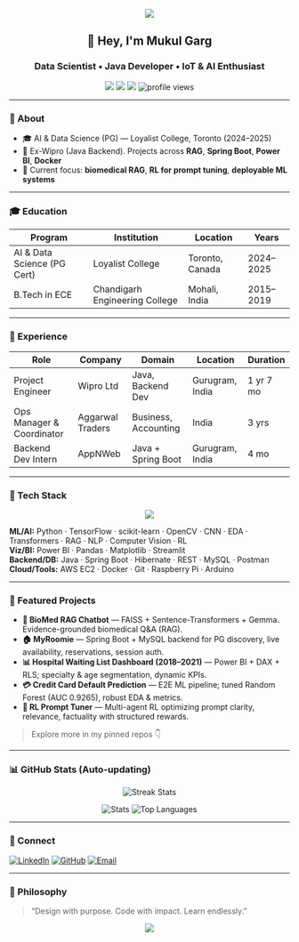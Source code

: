 <!-- Banner -->
<p align="center">
  <img src="https://capsule-render.vercel.app/api?type=waving&height=200&text=Mukul%20Garg&fontAlign=50&fontColor=ffffff&color=0:0ea5e9,100:22c55e" />
</p>

<h2 align="center">👋 Hey, I'm Mukul Garg</h2>
<h3 align="center">Data Scientist • Java Developer • IoT & AI Enthusiast</h3>

<p align="center">
  <a href="https://www.linkedin.com/in/mukulgarg0097/"><img src="https://img.shields.io/badge/LinkedIn-0A66C2?logo=linkedin&logoColor=white"></a>
  <a href="mailto:mukulgarg0097@gmail.com"><img src="https://img.shields.io/badge/Email-d14836?logo=gmail&logoColor=white"></a>
  <a href="https://github.com/MukulGarg0097?tab=followers"><img src="https://img.shields.io/github/followers/MukulGarg0097?label=Follow&style=social"></a>
  <img src="https://komarev.com/ghpvc/?username=MukulGarg0097&style=flat&color=blue" alt="profile views"/>
</p>

---

### 🧭 About
- 🎓 AI & Data Science (PG) — Loyalist College, Toronto (2024–2025)  
- 💼 Ex-Wipro (Java Backend). Projects across **RAG**, **Spring Boot**, **Power BI**, **Docker**  
- 🔭 Current focus: **biomedical RAG**, **RL for prompt tuning**, **deployable ML systems**

---

### 🎓 Education
| Program | Institution | Location | Years |
|--------|-------------|----------|-------|
| AI & Data Science (PG Cert) | Loyalist College | Toronto, Canada | 2024–2025 |
| B.Tech in ECE | Chandigarh Engineering College | Mohali, India | 2015–2019 |

---

### 💼 Experience
| Role | Company | Domain | Location | Duration |
|------|---------|--------|----------|----------|
| Project Engineer | Wipro Ltd | Java, Backend Dev | Gurugram, India | 1 yr 7 mo |
| Ops Manager & Coordinator | Aggarwal Traders | Business, Accounting | India | 3 yrs |
| Backend Dev Intern | AppNWeb | Java + Spring Boot | Gurugram, India | 4 mo |

---

### 🧰 Tech Stack
<p align="center">
  <img src="https://skillicons.dev/icons?i=python,java,spring,mysql,postgres,git,github,linux,docker,aws,tensorflow,sklearn,opencv,pyTorch,hibernate,postman,html,css,js&theme=dark" />
</p>

**ML/AI:** Python · TensorFlow · scikit-learn · OpenCV · CNN · EDA  · Transformers  · RAG  · NLP  · Computer Vision  · RL        
**Viz/BI:** Power BI · Pandas · Matplotlib · Streamlit  
**Backend/DB:** Java · Spring Boot · Hibernate · REST · MySQL · Postman  
**Cloud/Tools:** AWS EC2 · Docker · Git · Raspberry Pi · Arduino

---

### 🚀 Featured Projects
- **🧬 BioMed RAG Chatbot** — FAISS + Sentence-Transformers + Gemma. Evidence-grounded biomedical Q&A (RAG).  
- **🏠 MyRoomie** — Spring Boot + MySQL backend for PG discovery, live availability, reservations, session auth.  
- **📊 Hospital Waiting List Dashboard (2018–2021)** — Power BI + DAX + RLS; specialty & age segmentation, dynamic KPIs.  
- **💳 Credit Card Default Prediction** — E2E ML pipeline; tuned Random Forest (AUC 0.9265), robust EDA & metrics.  
- **🤖 RL Prompt Tuner** — Multi-agent RL optimizing prompt clarity, relevance, factuality with structured rewards.

> Explore more in my pinned repos 👇

---

### 📊 GitHub Stats (Auto-updating)
<p align="center">
  <img src="https://github-readme-streak-stats.herokuapp.com/?user=MukulGarg0097&theme=tokyonight" alt="Streak Stats"/>
</p>
<p align="center">
  <img src="https://github-readme-stats.vercel.app/api?username=MukulGarg0097&show_icons=true&theme=tokyonight" alt="Stats"/>
  <img src="https://github-readme-stats.vercel.app/api/top-langs/?username=MukulGarg0097&layout=compact&theme=tokyonight" alt="Top Languages"/>
</p>

---


### 🤝 Connect
[![LinkedIn](https://img.shields.io/badge/LinkedIn-0A66C2?style=flat&logo=linkedin&logoColor=white)](https://www.linkedin.com/in/mukulgarg0097/)
[![GitHub](https://img.shields.io/badge/GitHub-181717?style=flat&logo=github)](https://github.com/MukulGarg0097)
[![Email](https://img.shields.io/badge/Email-d14836?style=flat&logo=gmail&logoColor=white)](mailto:mukulgarg0097@gmail.com)

---

### 🧠 Philosophy
> “Design with purpose. Code with impact. Learn endlessly.”

<p align="center">
  <img src="https://capsule-render.vercel.app/api?type=waving&height=120&section=footer&color=0:0ea5e9,100:22c55e" />
</p>
